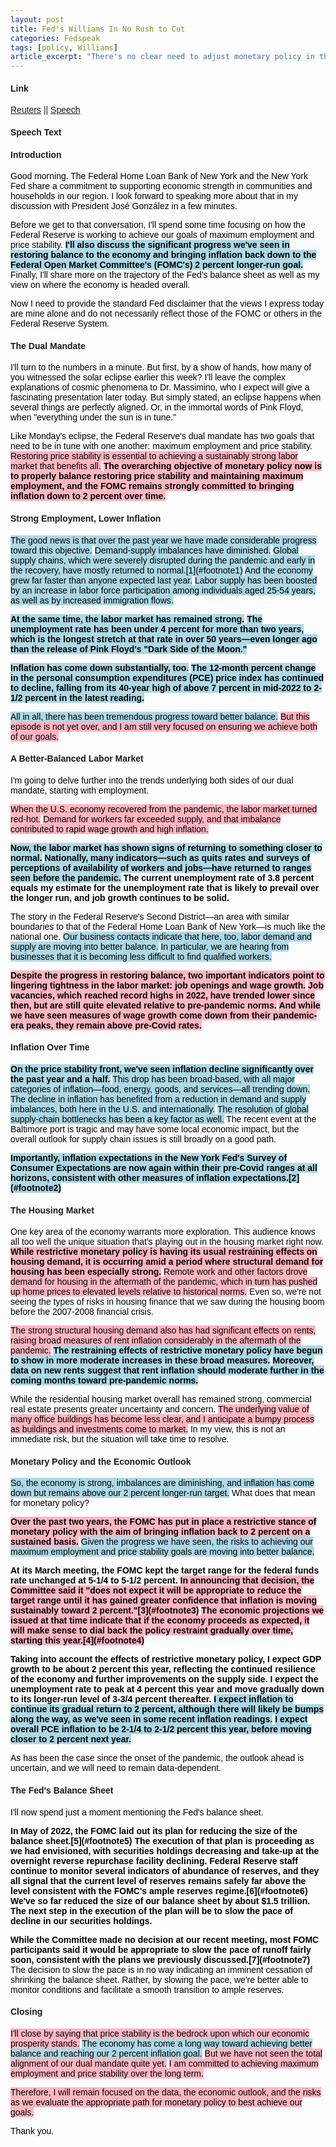```yaml
---
layout: post
title: Fed's Williams In No Rush to Cut
categories: Fedspeak
tags: [policy, Williams]
article_excerpt: "There's no clear need to adjust monetary policy in the very near term, New York Fed President John Williams told reporters on Thursday, a day after disappointingly strong consumer price inflation prompted traders and some analysts to predict a later start to Fed rate cuts, and likely fewer of them."
---
```


<style>
    body {
        font-family: Arial, sans-serif;
    }
    .neutral {
        color: black; /* Ensuring text color is readable */
    }
    .dovish {
        background-color: lightblue; /* Changed from color to background-color */
        color: black; /* Ensuring text color is readable */
    }
    .most-dovish {
        background-color: blue; /* Changed from color to background-color */
        color: white; /* Changing text color to white for readability */
    }
    .hawkish {
        background-color: lightpink; /* Changed from color to background-color */
        color: black; /* Ensuring text color is readable */
    }
    .most-hawkish {
        background-color: red; /* Changed from color to background-color */
        color: white; /* Changing text color to white for readability */
    }
    .bold {
        font-weight: bold;
    }
  .underscored {
  text-decoration: underline;
}
  
</style>

#### Link
[Reuters](https://www.reuters.com/markets/us/feds-williams-said-outlook-uncertain-data-will-drive-rate-decisions-2024-04-11/) || [Speech](https://www.newyorkfed.org/newsevents/speeches/2024/wil240411)

#### Speech Text
#### Introduction

<p><span class="neutral">Good morning.</span> <span class="neutral">The Federal Home Loan Bank of New York and the New York Fed share a commitment to supporting economic strength in communities and households in our region.</span> <span class="neutral">I look forward to speaking more about that in my discussion with President José González in a few minutes.</span></p>

<p><span class="neutral">Before we get to that conversation, I'll spend some time focusing on how the Federal Reserve is working to achieve our goals of maximum employment and price stability.</span> <span class="dovish bold">I'll also discuss the significant progress we've seen in restoring balance to the economy and bringing inflation back down to the Federal Open Market Committee's (FOMC's) 2 percent longer-run goal.</span> <span class="neutral">Finally, I'll share more on the trajectory of the Fed's balance sheet as well as my view on where the economy is headed overall.</span></p>

<p><span class="neutral">Now I need to provide the standard Fed disclaimer that the views I express today are mine alone and do not necessarily reflect those of the FOMC or others in the Federal Reserve System.</span></p>

#### The Dual Mandate

<p><span class="neutral">I'll turn to the numbers in a minute.</span> <span class="neutral">But first, by a show of hands, how many of you witnessed the solar eclipse earlier this week?</span> <span class="neutral">I'll leave the complex explanations of cosmic phenomena to Dr. Massimino, who I expect will give a fascinating presentation later today.</span> <span class="neutral">But simply stated, an eclipse happens when several things are perfectly aligned.</span> <span class="neutral">Or, in the immortal words of Pink Floyd, when "everything under the sun is in tune."</span></p>

<p><span class="neutral">Like Monday's eclipse, the Federal Reserve's dual mandate has two goals that need to be in tune with one another: maximum employment and price stability.</span> <span class="hawkish">Restoring price stability is essential to achieving a sustainably strong labor market that benefits all.</span> <span class="hawkish bold">The overarching objective of monetary policy now is to properly balance restoring price stability and maintaining maximum employment, and the FOMC remains strongly committed to bringing inflation down to 2 percent over time.</span></p>

#### Strong Employment, Lower Inflation

<p><span class="dovish">The good news is that over the past year we have made considerable progress toward this objective.</span> <span class="dovish">Demand-supply imbalances have diminished.</span> <span class="dovish">Global supply chains, which were severely disrupted during the pandemic and early in the recovery, have mostly returned to normal.[1](#footnote1)</span> <span class="dovish">And the economy grew far faster than anyone expected last year.</span> <span class="dovish">Labor supply has been boosted by an increase in labor force participation among individuals aged 25-54 years, as well as by increased immigration flows.</span></p>

<p><span class="dovish bold">At the same time, the labor market has remained strong.</span> <span class="dovish bold">The unemployment rate has been under 4 percent for more than two years, which is the longest stretch at that rate in over 50 years—even longer ago than the release of Pink Floyd's "Dark Side of the Moon."</span></p>

<p><span class="dovish bold">Inflation has come down substantially, too.</span> <span class="dovish bold">The 12-month percent change in the personal consumption expenditures (PCE) price index has continued to decline, falling from its 40-year high of above 7 percent in mid-2022 to 2-1/2 percent in the latest reading.</span></p>

<p><span class="dovish">All in all, there has been tremendous progress toward better balance.</span> <span class="hawkish">But this episode is not yet over, and I am still very focused on ensuring we achieve both of our goals.</span></p>

#### A Better-Balanced Labor Market

<p><span class="neutral">I'm going to delve further into the trends underlying both sides of our dual mandate, starting with employment.</span></p>

<p><span class="hawkish">When the U.S. economy recovered from the pandemic, the labor market turned red-hot.</span> <span class="hawkish">Demand for workers far exceeded supply, and that imbalance contributed to rapid wage growth and high inflation.</span></p>

<p><span class="dovish bold">Now, the labor market has shown signs of returning to something closer to normal.</span> <span class="dovish bold">Nationally, many indicators—such as quits rates and surveys of perceptions of availability of workers and jobs—have returned to ranges seen before the pandemic.</span> <span class="neutral bold">The current unemployment rate of 3.8 percent equals my estimate for the unemployment rate that is likely to prevail over the longer run, and job growth continues to be solid.</span></p>

<p><span class="neutral">The story in the Federal Reserve's Second District—an area with similar boundaries to that of the Federal Home Loan Bank of New York—is much like the national one.</span> <span class="dovish">Our business contacts indicate that here, too, labor demand and supply are moving into better balance.</span> <span class="dovish">In particular, we are hearing from businesses that it is becoming less difficult to find qualified workers.</span></p>

<p><span class="hawkish bold">Despite the progress in restoring balance, two important indicators point to lingering tightness in the labor market: job openings and wage growth.</span> <span class="hawkish bold">Job vacancies, which reached record highs in 2022, have trended lower since then, but are still quite elevated relative to pre-pandemic norms.</span> <span class="hawkish bold">And while we have seen measures of wage growth come down from their pandemic-era peaks, they remain above pre-Covid rates.</span></p>

#### Inflation Over Time

<p><span class="dovish bold">On the price stability front, we've seen inflation decline significantly over the past year and a half.</span> <span class="dovish">This drop has been broad-based, with all major categories of inflation—food, energy, goods, and services—all trending down.</span> <span class="dovish">The decline in inflation has benefited from a reduction in demand and supply imbalances, both here in the U.S. and internationally.</span> <span class="dovish">The resolution of global supply-chain bottlenecks has been a key factor as well.</span> <span class="neutral">The recent event at the Baltimore port is tragic and may have some local economic impact, but the overall outlook for supply chain issues is still broadly on a good path.</span></p>

<p><span class="dovish bold">Importantly, inflation expectations in the New York Fed's Survey of Consumer Expectations are now again within their pre-Covid ranges at all horizons, consistent with other measures of inflation expectations.[2](#footnote2)</span></p>

#### The Housing Market

<p><span class="neutral">One key area of the economy warrants more exploration.</span> <span class="neutral">This audience knows all too well the unique situation that's playing out in the housing market right now.</span> <span class="hawkish bold">While restrictive monetary policy is having its usual restraining effects on housing demand, it is occurring amid a period where structural demand for housing has been especially strong.</span> <span class="hawkish">Remote work and other factors drove demand for housing in the aftermath of the pandemic, which in turn has pushed up home prices to elevated levels relative to historical norms.</span> <span class="neutral">Even so, we're not seeing the types of risks in housing finance that we saw during the housing boom before the 2007-2008 financial crisis.</span></p>

<p><span class="hawkish">The strong structural housing demand also has had significant effects on rents, raising broad measures of rent inflation considerably in the aftermath of the pandemic.</span> <span class="dovish bold">The restraining effects of restrictive monetary policy have begun to show in more moderate increases in these broad measures.</span> <span class="dovish bold">Moreover, data on new rents suggest that rent inflation should moderate further in the coming months toward pre-pandemic norms.</span></p>

<p><span class="neutral">While the residential housing market overall has remained strong, commercial real estate presents greater uncertainty and concern.</span> <span class="hawkish">The underlying value of many office buildings has become less clear, and I anticipate a bumpy process as buildings and investments come to market.</span> <span class="neutral">In my view, this is not an immediate risk, but the situation will take time to resolve.</span></p>

#### Monetary Policy and the Economic Outlook

<p><span class="dovish">So, the economy is strong, imbalances are diminishing, and inflation has come down but remains above our 2 percent longer-run target.</span> <span class="neutral">What does that mean for monetary policy?</span></p>

<p><span class="hawkish bold">Over the past two years, the FOMC has put in place a restrictive stance of monetary policy with the aim of bringing inflation back to 2 percent on a sustained basis.</span> <span class="dovish">Given the progress we have seen, the risks to achieving our maximum employment and price stability goals are moving into better balance.</span></p>

<p><span class="neutral bold">At its March meeting, the FOMC kept the target range for the federal funds rate unchanged at 5-1/4 to 5-1/2 percent.</span> <span class="hawkish bold">In announcing that decision, the Committee said it "does not expect it will be appropriate to reduce the target range until it has gained greater confidence that inflation is moving sustainably toward 2 percent."[3](#footnote3)</span> <span class="hawkish bold">The economic projections we issued at that time indicate that if the economy proceeds as expected, it will make sense to dial back the policy restraint gradually over time, starting this year.[4](#footnote4)</span></p>

<p><span class="neutral bold">Taking into account the effects of restrictive monetary policy, I expect GDP growth to be about 2 percent this year, reflecting the continued resilience of the economy and further improvements on the supply side.</span> <span class="neutral bold">I expect the unemployment rate to peak at 4 percent this year and move gradually down to its longer-run level of 3-3/4 percent thereafter.</span> <span class="dovish bold">I expect inflation to continue its gradual return to 2 percent, although there will likely be bumps along the way, as we've seen in some recent inflation readings.</span> <span class="dovish bold">I expect overall PCE inflation to be 2-1/4 to 2-1/2 percent this year, before moving closer to 2 percent next year.</span></p>

<p><span class="neutral">As has been the case since the onset of the pandemic, the outlook ahead is uncertain, and we will need to remain data-dependent.</span></p>

#### The Fed's Balance Sheet 

<p><span class="neutral">I'll now spend just a moment mentioning the Fed's balance sheet.</span></p>

<p><span class="neutral bold">In May of 2022, the FOMC laid out its plan for reducing the size of the balance sheet.[5](#footnote5)</span> <span class="neutral bold">The execution of that plan is proceeding as we had envisioned, with securities holdings decreasing and take-up at the overnight reverse repurchase facility declining.</span> <span class="neutral bold">Federal Reserve staff continue to monitor several indicators of abundance of reserves, and they all signal that the current level of reserves remains safely far above the level consistent with the FOMC's ample reserves regime.[6](#footnote6)</span> <span class="neutral bold">We've so far reduced the size of our balance sheet by about $1.5 trillion.</span> <span class="neutral bold">The next step in the execution of the plan will be to slow the pace of decline in our securities holdings.</span></p>

<p><span class="neutral bold">While the Committee made no decision at our recent meeting, most FOMC participants said it would be appropriate to slow the pace of runoff fairly soon, consistent with the plans we previously discussed.[7](#footnote7)</span> <span class="neutral">The decision to slow the pace is in no way indicating an imminent cessation of shrinking the balance sheet.</span> <span class="neutral">Rather, by slowing the pace, we're better able to monitor conditions and facilitate a smooth transition to ample reserves.</span></p>

#### Closing

<p><span class="hawkish">I'll close by saying that price stability is the bedrock upon which our economic prosperity stands.</span> <span class="dovish">The economy has come a long way toward achieving better balance and reaching our 2 percent inflation goal.</span> <span class="hawkish">But we have not seen the total alignment of our dual mandate quite yet.</span> <span class="hawkish">I am committed to achieving maximum employment and price stability over the long term.</span></p>

<p><span class="hawkish">Therefore, I will remain focused on the data, the economic outlook, and the risks as we evaluate the appropriate path for monetary policy to best achieve our goals.</span></p>

<p><span class="neutral">Thank you.</span></p>

  

